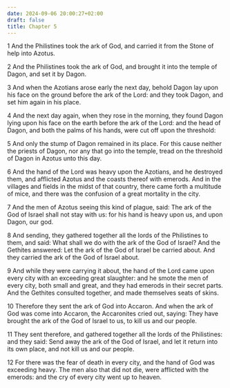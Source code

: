 ```yaml
---
date: 2024-09-06 20:00:27+02:00
draft: false
title: Chapter 5
---
```




1 And the Philistines took the ark of God, and carried it from the Stone of help into Azotus.

2 And the Philistines took the ark of God, and brought it into the temple of Dagon, and set it by Dagon.

3 And when the Azotians arose early the next day, behold Dagon lay upon his face on the ground before the ark of the Lord: and they took Dagon, and set him again in his place.

4 And the next day again, when they rose in the morning, they found Dagon lying upon his face on the earth before the ark of the Lord: and the head of Dagon, and both the palms of his hands, were cut off upon the threshold:

5 And only the stump of Dagon remained in its place. For this cause neither the priests of Dagon, nor any that go into the temple, tread on the threshold of Dagon in Azotus unto this day.

6 And the hand of the Lord was heavy upon the Azotians, and he destroyed them, and afflicted Azotus and the coasts thereof with emerods. And in the villages and fields in the midst of that country, there came forth a multitude of mice, and there was the confusion of a great mortality in the city.

7 And the men of Azotus seeing this kind of plague, said: The ark of the God of Israel shall not stay with us: for his hand is heavy upon us, and upon Dagon, our god.

8 And sending, they gathered together all the lords of the Philistines to them, and said: What shall we do with the ark of the God of Israel? And the Gethites answered: Let the ark of the God of Israel be carried about. And they carried the ark of the God of Israel about.

9 And while they were carrying it about, the hand of the Lord came upon every city with an exceeding great slaughter: and he smote the men of every city, both small and great, and they had emerods in their secret parts. And the Gethites consulted together, and made themselves seats of skins.

10 Therefore they sent the ark of God into Accaron. And when the ark of God was come into Accaron, the Accaronites cried out, saying: They have brought the ark of the God of Israel to us, to kill us and our people.

11 They sent therefore, and gathered together all the lords of the Philistines: and they said: Send away the ark of the God of Israel, and let it return into its own place, and not kill us and our people.

12 For there was the fear of death in every city, and the hand of God was exceeding heavy. The men also that did not die, were afflicted with the emerods: and the cry of every city went up to heaven.

